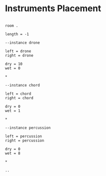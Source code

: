 # Instruments Placement

```scenario oscilla

room .

length = -1

--instance drone

left = drone
right = drone

dry = 10
wet = 0

*

--instance chord

left = chord
right = chord

dry = 0
wet = 1

*

--instance percussion

left = percussion
right = percussion

dry = 0
wet = 8

*

..

```

